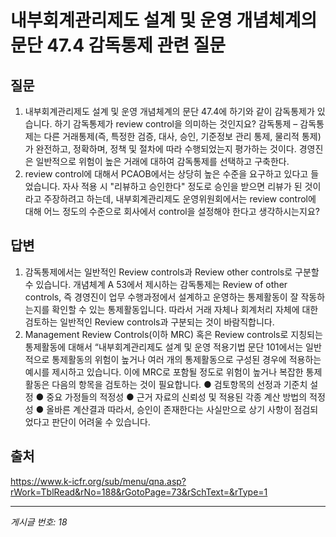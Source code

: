 # 내부회계관리제도 설계 및 운영 개념체계의 문단 47.4 감독통제 관련 질문

## 질문
1. 내부회계관리제도 설계 및 운영 개념체계의 문단 47.4에 하기와 같이 감독통제가 있습니다. 하기 감독통제가 review control을 의미하는 것인지요?
감독통제 – 감독통제는 다른 거래통제(즉, 특정한 검증, 대사, 승인, 기준정보 관리 통제, 물리적 통제)가 완전하고, 정확하며, 정책 및 절차에 따라 수행되었는지 평가하는 것이다. 경영진은 일반적으로 위험이 높은 거래에 대하여 감독통제를 선택하고 구축한다.
2. review control에 대해서 PCAOB에서는 상당히 높은 수준을 요구하고 있다고 들었습니다. 자사 적용 시 "리뷰하고 승인한다" 정도로 승인을 받으면 리뷰가 된 것이라고 주장하려고 하는데, 내부회계관리제도 운영위원회에서는 review control에 대해 어느 정도의 수준으로 회사에서 control을 설정해야 한다고 생각하시는지요?

## 답변
1. 감독통제에서는 일반적인 Review controls과 Review other controls로 구분할 수 있습니다.
개념체계 A 53에서 제시하는 감독통제는 Review of other controls,
즉 경영진이 업무 수행과정에서 설계하고 운영하는 통제활동이 잘 작동하는지를 확인할 수 있는 통제활동입니다.
따라서 거래 자체나 회계처리 자체에 대한 검토하는 일반적인 Review controls과 구분되는 것이 바람직합니다.
2. Management Review Controls(이하 MRC) 혹은 Review controls로 지칭되는 통제활동에 대해서
“내부회계관리제도 설계 및 운영 적용기법 문단 101에서는 일반적으로 통제활동의 위험이
높거나 여러 개의 통제활동으로 구성된 경우에 적용하는 예시를 제시하고 있습니다.
이에 MRC로 포함될 정도로 위험이 높거나 복잡한 통제활동은 다음의 항목을 검토하는 것이 필요합니다.
● 검토항목의 선정과 기준치 설정
● 중요 가정들의 적정성
● 근거 자료의 신뢰성 및 적용된 각종 계산 방법의 적정성
● 올바른 계산결과
따라서, 승인이 존재한다는 사실만으로 상기 사항이 점검되었다고 판단이 어려울 수 있습니다.

## 출처
https://www.k-icfr.org/sub/menu/qna.asp?rWork=TblRead&rNo=188&rGotoPage=73&rSchText=&rType=1

---
*게시글 번호: 18*
